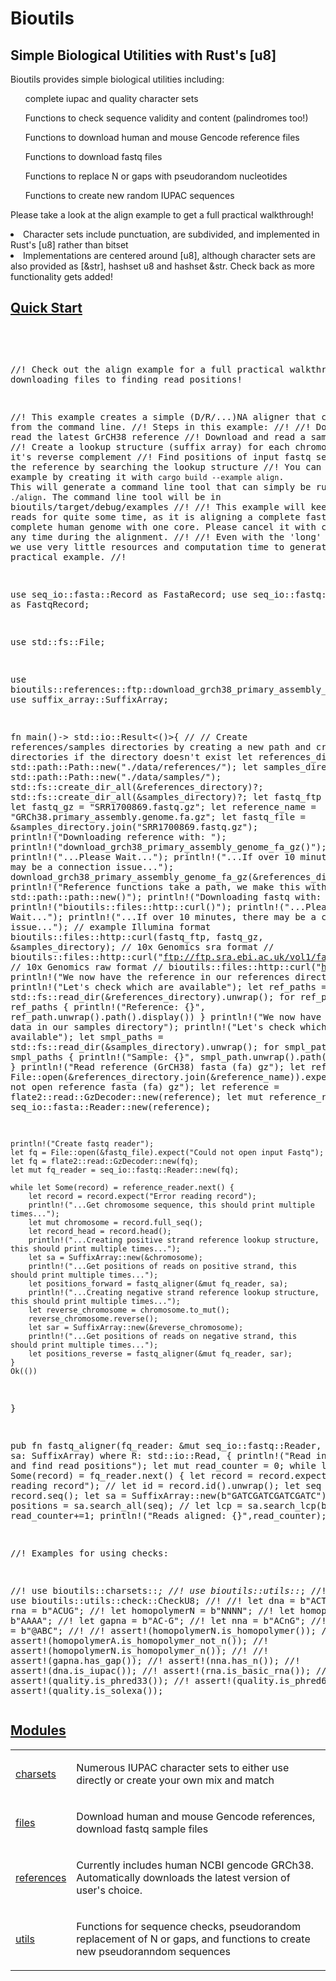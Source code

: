 # Bioutils

## Simple Biological Utilities with Rust's [u8]

<p>Bioutils provides simple biological utilities including: 
    <ul>complete iupac and quality character sets</ul>
    <ul> Functions to check sequence validity and content (palindromes too!)</ul>
    <ul> Functions to download human and mouse Gencode reference files</ul>
    <ul> Functions to download fastq files</ul>
    <ul> Functions to replace N or gaps with pseudorandom nucleotides</ul>
    <ul> Functions to create new random IUPAC sequences</ul>
</p>

<p> Please take a look at the align example to get a full practical walkthrough!</p>

<li>Character sets include punctuation, are subdivided, and implemented in Rust's [u8] rather than bitset</li>
<li>Implementations are centered around [u8], although character sets are also provided as [&amp;str], hashset u8 and hashset &amp;str.
Check back as more functionality gets added!</li>
</ul>
<h2 id="quick-start" class="section-header"><a href="#quick-start">Quick Start</a></h2>
<div class="example-wrap"><pre class="rust rust-example-rendered"><p>

//! Check out the align example for a full practical walkthrough from downloading files to finding read positions!


//! This example creates a simple (D/R/...)NA aligner that can be run from the command line.
//! Steps in this example:
//! 
//! Download and read the latest GrCH38 reference
//! Download and read a sample fastq
//! Create a lookup structure (suffix array) for each chromosome and it's reverse complement
//! Find positions of input fastq sequences in the reference by searching the lookup structure
//! You can make this example by creating it with `cargo build --example align`. This will generate a command line tool that can simply be run with `./align`. The command line tool will be in bioutils/target/debug/examples
//! 
//! This example will keep aliging reads for quite some time, as it is aligning a complete fastq to the complete human genome with one core. Please cancel it with cntrl+c at any time during the alignment. 
//! 
//! Even with the 'long' alignment, we use very little resources and computation time to generate a practical example.
//! 

use seq_io::fasta::Record as FastaRecord;
use seq_io::fastq::Record as FastqRecord;

use std::fs::File;

use bioutils::references::ftp::download_grch38_primary_assembly_genome_fa_gz;
use suffix_array::SuffixArray;

fn main()-> std::io::Result<()>{
    // // Create references/samples directories by creating a new path and creating all directories if the directory doesn't exist
    let references_directory = std::path::Path::new("./data/references/");
    let samples_directory = std::path::Path::new("./data/samples/");
    std::fs::create_dir_all(&references_directory)?;
    std::fs::create_dir_all(&samples_directory)?;
    let fastq_ftp = "ftp://ftp.sra.ebi.ac.uk/vol1/fastq/SRR170/009/SRR1700869/";
    let fastq_gz = "SRR1700869.fastq.gz";
    let reference_name = "GRCh38.primary_assembly.genome.fa.gz";
    let fastq_file = &samples_directory.join("SRR1700869.fastq.gz");
    println!("Downloading reference with: ");
    println!("download_grch38_primary_assembly_genome_fa_gz()");
    println!("...Please Wait...");
    println!("...If over 10 minutes, there may be a connection issue...");
    download_grch38_primary_assembly_genome_fa_gz(&references_directory);
    println!("Reference functions take a path, we make this with std::path::path::new()");
    println!("Downloading fastq with: ");
    println!("bioutils::files::http::curl()");
    println!("...Please Wait...");
    println!("...If over 10 minutes, there may be a connection issue...");
    // example Illumina format
    bioutils::files::http::curl(fastq_ftp, fastq_gz, &samples_directory);
    // 10x Genomics sra format
    // bioutils::files::http::curl("ftp://ftp.sra.ebi.ac.uk/vol1/fastq/SRR641/000/SRR6413640/",fastq_gz);
    // 10x Genomics raw format
    // bioutils::files::http::curl("https://sra-pub-sars-cov2.s3.amazonaws.com/sra-src/SRR13734384/","IVAR2_5D_CKDL200155936-1a-SI_GA_B2_H5NG5DSXY_S3_L004_R2_001.fastq.gz.1");
    println!("We now have the reference in our references directory");
    println!("Let's check which are available");
    let ref_paths = std::fs::read_dir(&references_directory).unwrap();
    for ref_path in ref_paths {
        println!("Reference: {}", ref_path.unwrap().path().display())
    }
    println!("We now have the sample data in our samples directory");
    println!("Let's check which are available");
    let smpl_paths = std::fs::read_dir(&samples_directory).unwrap();
    for smpl_path in smpl_paths {
        println!("Sample: {}", smpl_path.unwrap().path().display())
    }
    println!("Read reference (GrCH38) fasta (fa) gz");
    let reference = File::open(&references_directory.join(&reference_name)).expect("Could not open reference fasta (fa) gz");
    let reference = flate2::read::GzDecoder::new(reference);
    let mut reference_reader = seq_io::fasta::Reader::new(reference);

    println!("Create fastq reader");
    let fq = File::open(&fastq_file).expect("Could not open input Fastq");
    let fq = flate2::read::GzDecoder::new(fq);
    let mut fq_reader = seq_io::fastq::Reader::new(fq);

    while let Some(record) = reference_reader.next() {
        let record = record.expect("Error reading record");
        println!("...Get chromosome sequence, this should print multiple times...");
        let mut chromosome = record.full_seq();
        let record_head = record.head();
        println!("...Creating positive strand reference lookup structure, this should print multiple times...");
        let sa = SuffixArray::new(&chromosome);
        println!("...Get positions of reads on positive strand, this should print multiple times...");
        let positions_forward = fastq_aligner(&mut fq_reader, sa);
        println!("...Creating negative strand reference lookup structure, this should print multiple times...");
        let reverse_chromosome = chromosome.to_mut();
        reverse_chromosome.reverse();
        let sar = SuffixArray::new(&reverse_chromosome);
        println!("...Get positions of reads on negative strand, this should print multiple times...");
        let positions_reverse = fastq_aligner(&mut fq_reader, sar);
    }
    Ok(())
}


pub fn fastq_aligner<R>(fq_reader: &mut seq_io::fastq::Reader<R>, sa: SuffixArray) 
where 
R: std::io::Read,
{
    println!("Read input fastq and find read positions");
    let mut read_counter = 0;
    while let Some(record) = fq_reader.next() {
        let record = record.expect("Error reading record");
        // let id = record.id().unwrap();
        let seq = record.seq();
        let sa = SuffixArray::new(b"GATCGATCGATCGATC");
        let positions = sa.search_all(seq);
        // let lcp = sa.search_lcp(b"splash");
        read_counter+=1;
        println!("Reads aligned: {}",read_counter);
    }
}



//! Examples for using checks:

//! use bioutils::charsets::*;
//! use bioutils::utils::*;
//! use bioutils::utils::check::CheckU8;
//!
//! let dna = b"ACTG";
//! let rna = b"ACUG";
//! let homopolymerN = b"NNNN";
//! let homopolymerA = b"AAAA";
//! let gapna = b"AC-G";
//! let nna = b"ACnG";
//! let quality = b"@ABC";
//!
//! assert!(homopolymerN.is_homopolymer());
//! assert!(homopolymerA.is_homopolymer_not_n());
//! assert!(homopolymerN.is_homopolymer_n());
//!
//! assert!(gapna.has_gap());
//! assert!(nna.has_n());
//! assert!(dna.is_iupac());
//! assert!(rna.is_basic_rna());
//!
//! assert!(quality.is_phred33());
//! assert!(quality.is_phred64());
//! assert!(quality.is_solexa());</p></pre></div>
</div><h2 id='modules' class='section-header'><a href="#modules">Modules</a></h2>
<table><tr class='module-item'><td><a class="mod" href="charsets/index.html" title='bioutils::charsets mod'>charsets</a></td><td class='docblock-short'><p>Numerous IUPAC character sets to either use directly or create your own mix and match</p></td></tr><tr class='module-item'><td><a class="mod" href="files/index.html" title='bioutils::files mod'>files</a></td><td class='docblock-short'><p>Download human and mouse Gencode references, download fastq sample files</p></td></tr><tr class='module-item'><td><a class="mod" href="references/index.html" title='bioutils::references mod'>references</a></td><td class='docblock-short'><p>Currently includes human NCBI gencode GRCh38. Automatically downloads the latest version of user's choice.</p>
</td></tr><tr class='module-item'><td><a class="mod" href="utils/index.html" title='bioutils::utils mod'>utils</a></td><td class='docblock-short'><p>Functions for sequence checks, pseudorandom replacement of N or gaps, and functions to create new pseudoranndom sequences</p></td></tr></table></section><section id="search" class="content hidden"></section><section class="footer"></section>